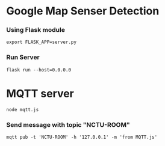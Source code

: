 # Google Map Senser Detection

### Using Flask module
```export FLASK_APP=server.py```

### Run Server
```flask run --host=0.0.0.0```


# MQTT server 
```node mqtt.js```

### Send message with topic "NCTU-ROOM"
```mqtt pub -t 'NCTU-ROOM' -h '127.0.0.1' -m 'from MQTT.js' ```
